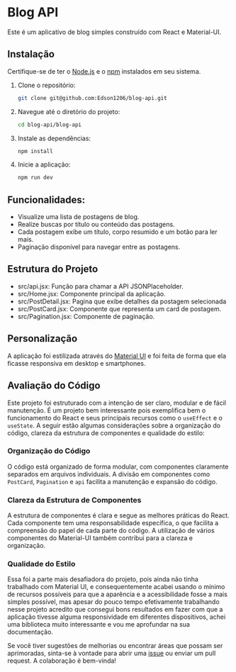 # Blog API

Este é um aplicativo de blog simples construído com React e Material-UI.

## Instalação

Certifique-se de ter o [Node.js](https://nodejs.org/) e o [npm](https://www.npmjs.com/) instalados em seu sistema.

1. Clone o repositório:

   ```bash
   git clone git@github.com:Edson1206/blog-api.git

2. Navegue até o diretório do projeto:

   ```bash
   cd blog-api/blog-api

3. Instale as dependências:

    ```bash
    npm install

4. Inicie a aplicação:

    ```bash
    npm run dev

## Funcionalidades:

- Visualize uma lista de postagens de blog.
- Realize buscas por título ou conteúdo das postagens.
- Cada postagem exibe um título, corpo resumido e um botão para ler mais.
- Paginação disponível para navegar entre as postagens.

## Estrutura do Projeto

- src/api.jsx: Função para chamar a API JSONPlaceholder.
- src/Home.jsx: Componente principal da aplicação.
- src/PostDetail.jsx: Pagina que exibe detalhes da postagem selecionada
- src/PostCard.jsx: Componente que representa um card de postagem.
- src/Pagination.jsx: Componente de paginação.

## Personalização

A aplicação foi estilizada através do [Material UI](https://mui.com/material-ui/getting-started/) e foi feita de forma que ela ficasse responsiva em desktop e smartphones.

## Avaliação do Código

Este projeto foi estruturado com a intenção de ser claro, modular e de fácil manutenção. É um projeto bem interessante pois exemplifica bem o funcionamento do React e seus principais recursos como o `useEffect` e o `useState`. A seguir estão algumas considerações sobre a organização do código, clareza da estrutura de componentes e qualidade do estilo:

### Organização do Código

O código está organizado de forma modular, com componentes claramente separados em arquivos individuais. A divisão em componentes como `PostCard`, `Pagination` e `api` facilita a manutenção e expansão do código.

### Clareza da Estrutura de Componentes

A estrutura de componentes é clara e segue as melhores práticas do React. Cada componente tem uma responsabilidade específica, o que facilita a compreensão do papel de cada parte do código. A utilização de vários componentes do Material-UI também contribui para a clareza e organização.

### Qualidade do Estilo

Essa foi a parte mais desafiadora do projeto, pois ainda não tinha trabalhado com Material UI, e consequentemente acabei usando o mínimo de recursos possíveis para que a aparência e a acessibilidade fosse a mais simples possível, mas apesar do pouco tempo efetivamente trabalhando nesse projeto acredito que consegui bons resultados em fazer com que a aplicação tivesse alguma responsividade em diferentes dispositivos, achei uma biblioteca muito interessante e vou me aprofundar na sua documentação.


Se você tiver sugestões de melhorias ou encontrar áreas que possam ser aprimoradas, sinta-se à vontade para abrir uma [issue](https://github.com/Edson1206/blog-api/issues) ou enviar um pull request. A colaboração é bem-vinda!
